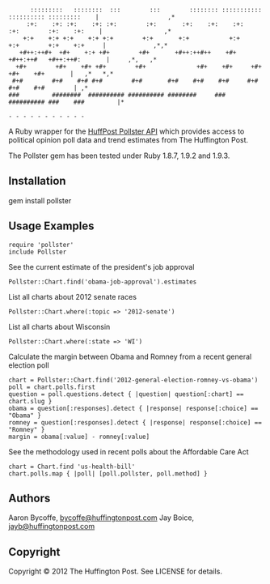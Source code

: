           :::::::::   ::::::::  :::        :::        :::::::: ::::::::::: :::::::::: :::::::::    |                   ,*
         :+:    :+: :+:    :+: :+:        :+:       :+:    :+:    :+:     :+:        :+:    :+:    |                 ,*
        +:+    +:+ +:+    +:+ +:+        +:+       +:+           +:+     +:+        +:+    +:+     |             ,*,*
       +#++:++#+  +#+    +:+ +#+        +#+       +#++:++#++    +#+     +#++:++#   +#++:++#:       |     ,*,   ,*
      +#+        +#+    +#+ +#+        +#+              +#+    +#+     +#+        +#+    +#+       |   ,*   *,*
     #+#        #+#    #+# #+#        #+#       #+#    #+#    #+#     #+#        #+#    #+#        | ,*
    ###         ########  ########## ########## ########     ###     ########## ###    ###         |*
                                                                                                    - - - - - - - - - - - 
  

A Ruby wrapper for the [HuffPost Pollster API](http://elections.huffingtonpost.com/pollster/api) 
which provides access to political opinion poll data and trend estimates from The Huffington Post.

The Pollster gem has been tested under Ruby 1.8.7, 1.9.2 and 1.9.3.

## Installation

  gem install pollster

## Usage Examples

    require 'pollster'
    include Pollster

See the current estimate of the president's job approval

    Pollster::Chart.find('obama-job-approval').estimates

List all charts about 2012 senate races

    Pollster::Chart.where(:topic => '2012-senate')

List all charts about Wisconsin

    Pollster::Chart.where(:state => 'WI')

Calculate the margin between Obama and Romney from a recent general election poll

    chart = Pollster::Chart.find('2012-general-election-romney-vs-obama')
    poll = chart.polls.first
    question = poll.questions.detect { |question| question[:chart] == chart.slug }
    obama = question[:responses].detect { |response| response[:choice] == "Obama" }
    romney = question[:responses].detect { |response| response[:choice] == "Romney" }
    margin = obama[:value] - romney[:value]

See the methodology used in recent polls about the Affordable Care Act

    chart = Chart.find 'us-health-bill'
    chart.polls.map { |poll| [poll.pollster, poll.method] }

## Authors

Aaron Bycoffe, bycoffe@huffingtonpost.com
Jay Boice, jayb@huffingtonpost.com

## Copyright

Copyright © 2012 The Huffington Post. See LICENSE for details.